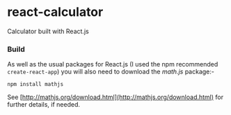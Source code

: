 # react-calculator
Calculator built with React.js

### Build

As well as the usual packages for React.js (I used the npm recommended `create-react-app`) you will also need to download the *math.js* package:-

```
npm install mathjs
```
See [http://mathjs.org/download.html](http://mathjs.org/download.html) for further details, if needed.
